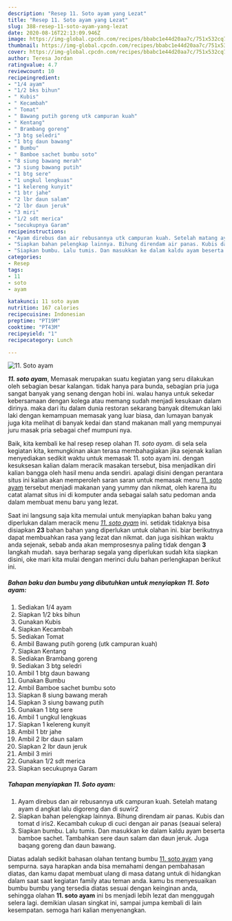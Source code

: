 ```yaml
---
description: "Resep 11. Soto ayam yang Lezat"
title: "Resep 11. Soto ayam yang Lezat"
slug: 388-resep-11-soto-ayam-yang-lezat
date: 2020-08-16T22:13:09.946Z
image: https://img-global.cpcdn.com/recipes/bbabc1e44d20aa7c/751x532cq70/11-soto-ayam-foto-resep-utama.jpg
thumbnail: https://img-global.cpcdn.com/recipes/bbabc1e44d20aa7c/751x532cq70/11-soto-ayam-foto-resep-utama.jpg
cover: https://img-global.cpcdn.com/recipes/bbabc1e44d20aa7c/751x532cq70/11-soto-ayam-foto-resep-utama.jpg
author: Teresa Jordan
ratingvalue: 4.7
reviewcount: 10
recipeingredient:
- "1/4 ayam"
- "1/2 bks bihun"
- " Kubis"
- " Kecambah"
- " Tomat"
- " Bawang putih goreng utk campuran kuah"
- " Kentang"
- " Brambang goreng"
- "3 btg seledri"
- "1 btg daun bawang"
- " Bumbu"
- " Bamboe sachet bumbu soto"
- "8 siung bawang merah"
- "3 siung bawang putih"
- "1 btg sere"
- "1 ungkul lengkuas"
- "1 kelereng kunyit"
- "1 btr jahe"
- "2 lbr daun salam"
- "2 lbr daun jeruk"
- "3 miri"
- "1/2 sdt merica"
- "secukupnya Garam"
recipeinstructions:
- "Ayam direbus dan air rebusannya utk campuran kuah. Setelah matang ayam d angkat lalu digoreng dan di suwir2"
- "Siapkan bahan pelengkap lainnya. Bihung direndam air panas. Kubis dan tomat d iris2. Kecambah cukup di cuci dengan air panas (seauai selera)"
- "Siapkan bumbu. Lalu tumis. Dan masukkan ke dalam kaldu ayam beserta bamboe sachet. Tambahkan sere daun salam dan daun jeruk. Juga baqang goreng dan daun bawang."
categories:
- Resep
tags:
- 11
- soto
- ayam

katakunci: 11 soto ayam 
nutrition: 167 calories
recipecuisine: Indonesian
preptime: "PT19M"
cooktime: "PT43M"
recipeyield: "1"
recipecategory: Lunch

---
```



![11. Soto ayam](https://img-global.cpcdn.com/recipes/bbabc1e44d20aa7c/751x532cq70/11-soto-ayam-foto-resep-utama.jpg)

<b><i>11. soto ayam</i></b>, Memasak merupakan suatu kegiatan yang seru dilakukan oleh sebagian besar kalangan. tidak hanya para bunda, sebagian pria juga sangat banyak yang senang dengan hobi ini. walau hanya untuk sekedar kebersamaan dengan kolega atau memang sudah menjadi kesukaan dalam dirinya. maka dari itu dalam dunia restoran sekarang banyak ditemukan laki laki dengan kemampuan memasak yang luar biasa, dan lumayan banyak juga kita melihat di banyak kedai dan stand makanan mall yang mempunyai juru masak pria sebagai chef mumpuni nya.

Baik, kita kembali ke hal resep resep olahan <i>11. soto ayam</i>. di sela sela kegiatan kita, kemungkinan akan terasa membahagiakan jika sejenak kalian menyediakan sedikit waktu untuk memasak 11. soto ayam ini. dengan kesuksesan kalian dalam meracik masakan tersebut, bisa menjadikan diri kalian bangga oleh hasil menu anda sendiri. apalagi disini dengan perantara situs ini kalian akan memperoleh saran saran untuk memasak menu <u>11. soto ayam</u> tersebut menjadi makanan yang yummy dan nikmat, oleh karena itu catat alamat situs ini di komputer anda sebagai salah satu pedoman anda dalam membuat menu baru yang lezat.




Saat ini langsung saja kita memulai untuk menyiapkan bahan baku yang diperlukan dalam meracik menu <u><i>11. soto ayam</i></u> ini. setidak tidaknya bisa disiapkan <b>23</b> bahan bahan yang diperlukan untuk olahan ini. biar berikutnya dapat membuahkan rasa yang lezat dan nikmat. dan juga sisihkan waktu anda sejenak, sebab anda akan memprosesnya paling tidak dengan <b>3</b> langkah mudah. saya berharap segala yang diperlukan sudah kita siapkan disini, oke mari kita mulai dengan merinci dulu bahan perlengkapan berikut ini.

<!--inarticleads1-->

##### Bahan baku dan bumbu yang dibutuhkan untuk menyiapkan 11. Soto ayam:

1. Sediakan 1/4 ayam
1. Siapkan 1/2 bks bihun
1. Gunakan  Kubis
1. Siapkan  Kecambah
1. Sediakan  Tomat
1. Ambil  Bawang putih goreng (utk campuran kuah)
1. Siapkan  Kentang
1. Sediakan  Brambang goreng
1. Sediakan 3 btg seledri
1. Ambil 1 btg daun bawang
1. Gunakan  Bumbu
1. Ambil  Bamboe sachet bumbu soto
1. Siapkan 8 siung bawang merah
1. Siapkan 3 siung bawang putih
1. Gunakan 1 btg sere
1. Ambil 1 ungkul lengkuas
1. Siapkan 1 kelereng kunyit
1. Ambil 1 btr jahe
1. Ambil 2 lbr daun salam
1. Siapkan 2 lbr daun jeruk
1. Ambil 3 miri
1. Gunakan 1/2 sdt merica
1. Siapkan secukupnya Garam




<!--inarticleads2-->

##### Tahapan menyiapkan 11. Soto ayam:

1. Ayam direbus dan air rebusannya utk campuran kuah. Setelah matang ayam d angkat lalu digoreng dan di suwir2
1. Siapkan bahan pelengkap lainnya. Bihung direndam air panas. Kubis dan tomat d iris2. Kecambah cukup di cuci dengan air panas (seauai selera)
1. Siapkan bumbu. Lalu tumis. Dan masukkan ke dalam kaldu ayam beserta bamboe sachet. Tambahkan sere daun salam dan daun jeruk. Juga baqang goreng dan daun bawang.




Diatas adalah sedikit bahasan olahan tentang bumbu <u>11. soto ayam</u> yang sempurna. saya harapkan anda bisa memahami dengan pembahasan diatas, dan kamu dapat membuat ulang di masa datang untuk di hidangkan dalam saat saat kegiatan family atau teman anda. kamu bs menyesuaikan bumbu bumbu yang tersedia diatas sesuai dengan keinginan anda, sehingga olahan <b>11. soto ayam</b> ini bs menjadi lebih lezat dan menggugah selera lagi. demikian ulasan singkat ini, sampai jumpa kembali di lain kesempatan. semoga hari kalian menyenangkan.
